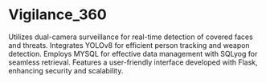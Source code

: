 # Vigilance_360
Utilizes dual-camera surveillance for real-time detection of covered faces and threats. Integrates YOLOv8 for efficient person tracking and weapon detection. Employs MYSQL for effective data management with SQLyog for seamless retrieval. Features a user-friendly interface developed with Flask, enhancing security and scalability.

